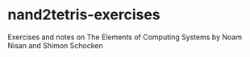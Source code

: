 # nand2tetris-exercises
Exercises and notes on The Elements of Computing Systems by Noam Nisan and Shimon Schocken
